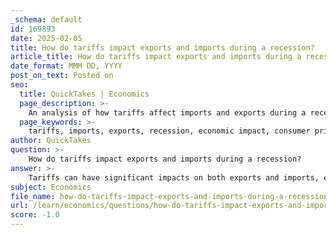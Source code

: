 ```yaml
---
_schema: default
id: 169893
date: 2025-02-05
title: How do tariffs impact exports and imports during a recession?
article_title: How do tariffs impact exports and imports during a recession?
date_format: MMM DD, YYYY
post_on_text: Posted on
seo:
  title: QuickTakes | Economics
  page_description: >-
    An analysis of how tariffs affect imports and exports during a recession, including their impact on consumer prices, domestic consumption, and overall economic health.
  page_keywords: >-
    tariffs, imports, exports, recession, economic impact, consumer prices, domestic products, competitiveness, job losses, GDP decline, inflation, economic strategy, trade relationships
author: QuickTakes
question: >-
    How do tariffs impact exports and imports during a recession?
answer: >-
    Tariffs can have significant impacts on both exports and imports, especially during a recession. Here’s a detailed analysis based on the gathered information:\n\n1. **Impact on Imports**:\n   - **Increased Costs**: Tariffs are essentially taxes on imported goods, which raise their prices. This can lead to decreased demand for these goods as consumers may seek cheaper alternatives or reduce their overall consumption. During a recession, when consumer spending is already low, the increased prices can exacerbate the decline in demand for imported goods.\n   - **Shift to Domestic Products**: Higher prices for foreign goods may encourage consumers to purchase domestically produced items. While this can benefit local industries, it may not be sufficient to offset the overall decline in economic activity during a recession.\n\n2. **Impact on Exports**:\n   - **Reduced Competitiveness**: If tariffs are imposed on imports, other countries may retaliate with their own tariffs, making exports from the tariff-imposing country less competitive in international markets. This can lead to a decline in export volumes, which is particularly detrimental during a recession when economies are already struggling.\n   - **Job Losses and Economic Slowdown**: As exports decline, businesses that rely on international markets may face reduced revenues, leading to job losses and further economic contraction. This creates a vicious cycle where reduced exports lead to higher unemployment, which in turn reduces domestic consumption and economic growth.\n\n3. **Overall Economic Impact**:\n   - **Consumer Prices**: The imposition of tariffs generally leads to higher consumer prices, which can contribute to inflation. During a recession, this inflation can further strain household budgets, leading to decreased consumer spending and worsening the economic downturn.\n   - **GDP Decline**: The combination of reduced exports and increased import costs can lead to a decline in GDP. As noted in the gathered information, predictions from the Bank of Canada indicated a potential GDP decline and increased risks of recession due to the negative consequences of tariffs.\n\n4. **Long-term Considerations**:\n   - **Economic Strategy**: While tariffs may be used as a strategy to protect domestic industries, their long-term effectiveness can be questionable. The negative impacts on trade relationships and overall economic health can outweigh the short-term benefits of protecting specific sectors.\n\nIn summary, during a recession, tariffs can lead to reduced imports and exports, increased consumer prices, and overall economic contraction. The interconnectedness of these factors highlights the complexity of economic strategies involving tariffs and their potential repercussions on the global economy.
subject: Economics
file_name: how-do-tariffs-impact-exports-and-imports-during-a-recession.md
url: /learn/economics/questions/how-do-tariffs-impact-exports-and-imports-during-a-recession
score: -1.0
---
```


&nbsp;
